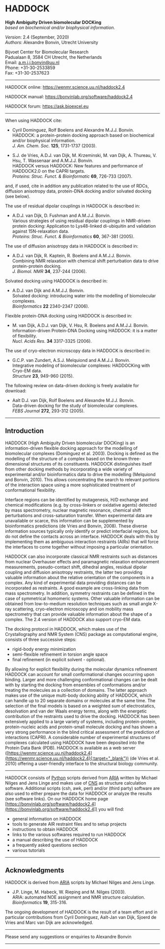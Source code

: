 HADDOCK
=======

**High Ambiguity Driven biomolecular DOCKing**  
*based on biochemical and/or biophysical information.*  

*Version*: 2.4 (September, 2020)  
*Authors*: Alexandre Bonvin, Utrecht University  

Bijvoet Center for Biomolecular Research  
Padualaan 8, 3584 CH Utrecht, the Netherlands  
Email: a.m.j.j.bonvin@uu.nl  
Phone: +31-30-2533859  
Fax: +31-30-2537623  

------------------------------------------------------------------------
HADDOCK online: https://wenmr.science.uu.nl/haddock2.4

HADDOCK manual: https://bonvinlab.org/software/haddock2.4

HADDOCK forum: https://ask.bioexcel.eu

------------------------------------------------------------------------

When using HADDOCK cite:

* Cyril Dominguez, Rolf Boelens and Alexandre M.J.J. Bonvin.  
  HADDOCK: a protein-protein docking approach based on biochemical and/or biophysical information.  
  *J. Am. Chem. Soc.* **125**, 1731-1737 (2003).

* S.J. de Vries, A.D.J. van Dijk, M. Krzeminski, M. van Dijk, A. Thureau, V.
  Hsu, T. Wassenaar and A.M.J.J. Bonvin.  
  HADDOCK versus HADDOCK: New features and performance of HADDOCK2.0 on the
  CAPRI targets.   
  *Proteins: Struc. Funct. & Bioinformatic* **69**, 726-733 (2007).

and, if used, cite in addition any publication related to the use of RDCs,
diffusion anisotropy data, protein-DNA docking and/or solvated docking (see
below).

The use of residual dipolar couplings in HADDOCK is described in:

* A.D.J. van Dijk, D. Fushman and A.M.J.J. Bonvin.  
  Various strategies of using residual dipolar couplings in NMR-driven protein
  docking: Application to Lys48-linked di-ubiquitin and validation against
  15N-relaxation data.  
  *Proteins: Struc. Funct. & Bioinformatics* **60**, 367-381 (2005).

The use of diffusion anisotropy data in HADDOCK is described in:

* A.D.J. van Dijk, R. Kaptein, R. Boelens and A.M.J.J. Bonvin.  
  Combining NMR relaxation with chemical shift perturbation data to drive
  protein-protein docking.  
  *J. Biomol. NMR* **34**, 237-244 (2006). 

Solvated docking using HADDOCK is described in:

* A.D.J. van Dijk and A.M.J.J. Bonvin.  
  Solvated docking: introducing water into the modelling of biomolecular
  complexes.  
  *Bioinformatics* **22** 2340-2347 (2006). 

Flexible protein-DNA docking using HADDOCK is described in:

* M. van Dijk, A.D.J. van Dijk, V. Hsu, R. Boelens and A.M.J.J. Bonvin.  
  Information-driven Protein-DNA Docking using HADDOCK: it is a matter of
  flexibility.  
  *Nucl. Acids Res.* **34** 3317-3325 (2006). 

The use of cryo-electron microscopy data in HADDOCK is described in:

* G.C.P. van Zundert, A.S.J. Melquiond and A.M.J.J. Bonvin.  
  Integrative modeling of biomolecular complexes: HADDOCKing with Cryo-EM data.  
  *Structure* **23**, 949-960 (2015).

The following review on data-driven docking is freely available for
download:

* Aalt D.J. van Dijk, Rolf Boelens and Alexandre M.J.J. Bonvin.  
  Data-driven docking for the study of biomolecular complexes.  
  *FEBS Journal* **272**, 293-312 (2005).


------------------------------------------------------------------------

Introduction
------------

HADDOCK (High Ambiguity Driven biomolecular DOCKing) is an information-driven flexible docking approach for the modelling of biomolecular complexes (Dominguez et al. 2003). Docking is defined as the modelling of the structure of a complex based on the known three-dimensional structures of its constituents. HADDOCK distinguishes itself from other docking methods by incorporating a wide variety of experimental and/or bioinformatics data to drive the modelling (Melquiond and Bonvin, 2010). This allows concentrating the search to relevant portions of the interaction space using a more sophisticated treatment of conformational flexibility.  

Interface regions can be identified by mutagenesis, H/D exchange and chemical modifications (e.g. by cross-linkers or oxidative agents) detected by mass spectrometry, nuclear magnetic resonance, chemical shift perturbations and cross-saturation transfer. When experimental data are unavailable or scarce, this information can be supplemented by bioinformatics predictions (de Vries and Bonvin, 2008). These diverse information sources typically only identify or predict interfacial regions, but do not define the contacts across an interface. HADDOCK deals with this by implementing them as ambiguous interaction restraints (AIRs) that will force the interfaces to come together without imposing a particular orientation.  

HADDOCK can also incorporate classical NMR restraints such as distances from nuclear Overhauser effects and paramagnetic relaxation enhancement measurements, pseudo-contact shift, dihedral angles, residual dipolar coupling and diffusion anisotropy restraints, the latter two providing valuable information about the relative orientation of the components in a complex. Any kind of experimental data providing distances can be incorporated as restraints. A good example are cross-linking data from mass spectrometry. In addition, symmetry restraints can be defined in the case of symmetrical homomeric systems. Other valuable information can be obtained from low-to-medium resolution techniques such as small angle X-ray scattering, cryo-electron microscopy and ion mobility mass spectrometry that can provide valuable information about the shape of a complex. The 2.4 version of HADDOCK also support cryo-EM data.

The docking protocol in HADDOCK, which makes use of the Crystallography and NMR System (CNS) package as computational engine, consists of three successive steps:

*   rigid-body energy minimization
*   semi-flexible refinement in torsion angle space
*   final refinement (in explicit solvent - optional).

By allowing for explicit flexibility during the molecular dynamics refinement HADDOCK can account for small conformational changes occurring upon binding. Larger and more challenging conformational changes can be dealt with by starting the docking from ensembles of conformations and/or treating the molecules as a collection of domains. The latter approach makes use of the unique multi-body docking ability of HADDOCK, which can handle up to 20 separate domains or molecules at the same time. The selection of the final models is based on a weighted sum of electrostatics, desolvation and van der Waals energy terms, along with the energetic contribution of the restraints used to drive the docking. HADDOCK has been extensively applied to a large variety of systems, including protein-protein, protein-nucleic acids and protein-small molecule docking and has shown a very strong performance in the blind critical assessment of the prediction of interactions (CAPRI). A considerable number of experimental structures of complexes calculated using HADDOCK have been deposited into the Protein Data Bank (PDB). HADDOCK is available as a web server ([https://wenmr.science.uu.nl/haddock2.4](https://wenmr.science.uu.nl/haddock2.4){:target="_blank"}) (de Vries et al. 2010) offering a user-friendly interface to the structural biology community.  


------------------------------------------------------------------------

HADDOCK consists of [Python][link-python] scripts derived from
[ARIA][link-aria] written by Michael Nilges and Jens Linge and makes use of
[CNS][link-cns] as structure calculation software. Additional scripts (csh,
awk, perl) and/or (third party) software are also used to either prepare the
data for HADDOCK or analyze the results (see software links). On our HADDOCK
home page [https://bonvinlab.org/software/haddock2.4](https://bonvinlab.org/software/haddock2.4]) you will find:

* general information on HADDOCK
* tools to generate AIR restraint files and to setup projects
* instructions to obtain HADDOCK
* links to the various softwares required to run HADDOCK
* a manual describing the use of HADDOCK
* a frequently asked questions section
* various tutorials 

------------------------------------------------------------------------


Acknowledgments
----------------

HADDOCK is derived from [ARIA][link-aria] scripts by Michael
Nilges and Jens Linge.

* J.P. Linge, M. Habeck, W. Rieping and M. Nilges (2003).  
  ARIA: automated NOE assignment and NMR structure calculation.  
  *Bioinformatics* **19**, 315-316.

The ongoing development of HADDOCK is the result of a team effort and in
particular contributions from Cyril Dominguez, Aalt-Jan van Dijk, Sjoerd de
Vries and Marc van Dijk are acknowledged.

------------------------------------------------------------------------

Please send any suggestions or enquiries to Alexandre Bonvin

------------------------------------------------------------------------

[link-capri]: https://capri.ebi.ac.uk
[link-python]: https://www.python.org 
[link-aria]: https://aria.pasteur.fr 
[link-cns]: http://cns-online.org/v1.3/
